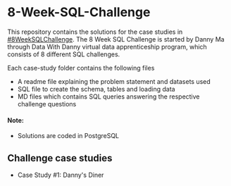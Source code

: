 # 8-Week-SQL-Challenge
This repository contains the solutions for the case studies in [#8WeekSQLChallenge](https://8weeksqlchallenge.com/). The 8 Week SQL Challenge is started by Danny Ma through Data With Danny virtual data apprenticeship program, which consists of 8 different SQL challenges.

Each case-study folder contains the following files

- A readme file explaining the problem statement and datasets used
- SQL file to create the schema, tables and loading data
- MD files which contains SQL queries answering the respective challenge questions

#### Note:
- Solutions are coded in PostgreSQL

## Challenge case studies
- Case Study #1: Danny's Diner
